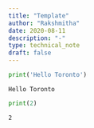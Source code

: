 ```yaml
---
title: "Template"
author: "Rakshmitha"
date: 2020-08-11
description: "-"
type: technical_note
draft: false
---
```


```python
print('Hello Toronto')
```

    Hello Toronto



```python
print(2)
```

    2



```python

```
